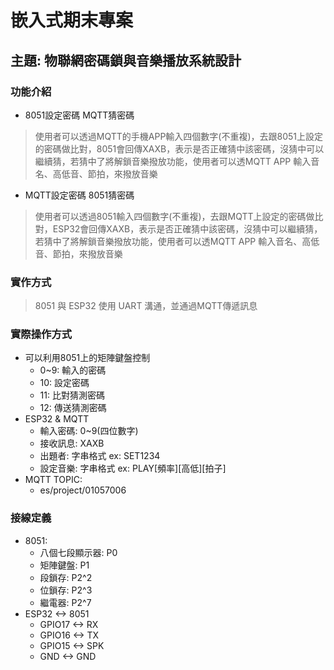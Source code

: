 # 嵌入式期末專案
## 主題: 物聯網密碼鎖與音樂播放系統設計
### 功能介紹
* 8051設定密碼 MQTT猜密碼
> 使用者可以透過MQTT的手機APP輸入四個數字(不重複)，去跟8051上設定的密碼做比對，8051會回傳XAXB，表示是否正確猜中該密碼，沒猜中可以繼續猜，若猜中了將解鎖音樂撥放功能，使用者可以透MQTT APP 輸入音名、高低音、節拍，來撥放音樂
* MQTT設定密碼 8051猜密碼
> 使用者可以透過8051輸入四個數字(不重複)，去跟MQTT上設定的密碼做比對，ESP32會回傳XAXB，表示是否正確猜中該密碼，沒猜中可以繼續猜，若猜中了將解鎖音樂撥放功能，使用者可以透MQTT APP 輸入音名、高低音、節拍，來撥放音樂

### 實作方式
> 8051 與 ESP32 使用 UART 溝通，並通過MQTT傳遞訊息
### 實際操作方式
* 可以利用8051上的矩陣鍵盤控制
  * 0~9: 輸入的密碼
  * 10: 設定密碼
  * 11: 比對猜測密碼
  * 12: 傳送猜測密碼
* ESP32 & MQTT
  * 輸入密碼: 0~9(四位數字)
  * 接收訊息: XAXB
  * 出題者: 字串格式 ex: SET1234
  * 設定音樂: 字串格式 ex: PLAY[頻率][高低][拍子]
* MQTT TOPIC:
    * es/project/01057006
### 接線定義
* 8051:
    * 八個七段顯示器: P0
    * 矩陣鍵盤: P1
    * 段鎖存: P2^2
    * 位鎖存: P2^3
    * 繼電器: P2^7
* ESP32 <-> 8051
    * GPIO17 <-> RX
    * GPIO16 <-> TX
    * GPIO15 <-> SPK
    * GND <-> GND
